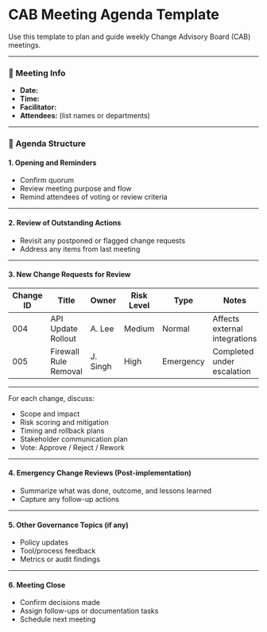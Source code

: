 # CAB Meeting Agenda Template

Use this template to plan and guide weekly Change Advisory Board (CAB) meetings.

---

### 📅 Meeting Info

- **Date:**  
- **Time:**  
- **Facilitator:**  
- **Attendees:** (list names or departments)

---

### 📝 Agenda Structure

#### 1. Opening and Reminders
- Confirm quorum
- Review meeting purpose and flow
- Remind attendees of voting or review criteria

---

#### 2. Review of Outstanding Actions
- Revisit any postponed or flagged change requests
- Address any items from last meeting

---

#### 3. New Change Requests for Review

| Change ID | Title | Owner | Risk Level | Type | Notes |
|-----------|-------|-------|------------|------|-------|
| 004       | API Update Rollout | A. Lee | Medium | Normal | Affects external integrations |
| 005       | Firewall Rule Removal | J. Singh | High | Emergency | Completed under escalation |

---

For each change, discuss:
- Scope and impact
- Risk scoring and mitigation
- Timing and rollback plans
- Stakeholder communication plan
- Vote: Approve / Reject / Rework

---

#### 4. Emergency Change Reviews (Post-implementation)
- Summarize what was done, outcome, and lessons learned
- Capture any follow-up actions

---

#### 5. Other Governance Topics (if any)
- Policy updates
- Tool/process feedback
- Metrics or audit findings

---

#### 6. Meeting Close
- Confirm decisions made
- Assign follow-ups or documentation tasks
- Schedule next meeting
